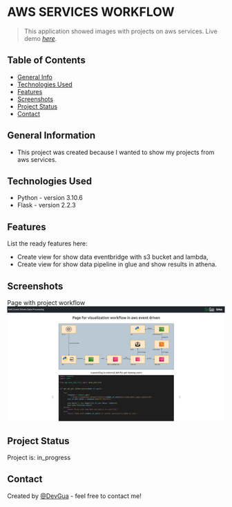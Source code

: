 # AWS SERVICES WORKFLOW
> This application showed images with projects on aws services. 
> Live demo [_here_](http://mateuszgua.pythonanywhere.com/).


## Table of Contents
* [General Info](#general-information)
* [Technologies Used](#technologies-used)
* [Features](#features)
* [Screenshots](#screenshots)
* [Project Status](#project-status)
* [Contact](#contact)


## General Information
- This project was created because I wanted to show my projects from aws services.


## Technologies Used
- Python - version 3.10.6
- Flask - version 2.2.3


## Features
List the ready features here:
- Create view for show data eventbridge with s3 bucket and lambda,
- Create view for show data pipeline in glue and show results in athena.

## Screenshots
Page with project workflow
![Example screenshot](./static/pythonanywhere.png)

## Project Status
Project is: in_progress


## Contact
Created by [@DevGua]() - feel free to contact me!